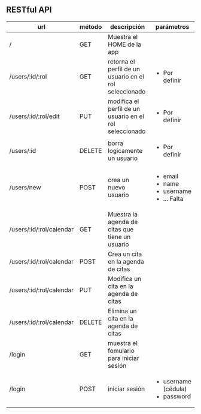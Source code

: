 ## RESTful API


| url                     | método   | descripción                | parámetros |
| ----------------------- | -------- | -------------------------- | ------------- |
| /                       | GET      | Muestra el HOME de la app  |               |
| /users/:id/:rol         | GET      | retorna el perfil de un usuario en el rol seleccionado | <ul><li>Por definir</li></ul> |
| /users/:id/:rol/edit    | PUT      | modifica el perfil de un usuario en el rol seleccionado | <ul><li>Por definir</li></ul> |
| /users/:id              | DELETE   | borra logicamente un usuario | <ul><li>Por definir</li></ul> |
| /users/new              | POST     | crea un nuevo usuario      | <ul> <li> email </li> <li> name </li> <li> username </li> <li> ... Falta </li> </ul> |
| /users/:id/:rol/calendar | GET      | Muestra la agenda de citas que tiene un usuario | |
| /users/:id/:rol/calendar | POST      | Crea un cita en la agenda de citas | |
| /users/:id/:rol/calendar | PUT     | Modifica un cita en la agenda de citas | |
| /users/:id/:rol/calendar | DELETE     | Elimina un cita en la agenda de citas | |
| /login                  | GET | muestra el fomulario para iniciar sesión | |
| /login                  | POST | iniciar sesión | <ul> <li> username (cédula) </li> <li> password </li> </ul> |
